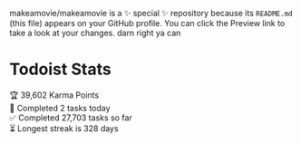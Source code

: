 makeamovie/makeamovie is a ✨ special ✨ repository because its `README.md` (this file) appears on your GitHub profile.
You can click the Preview link to take a look at your changes. darn right ya can

# Todoist Stats

<!-- TODO-IST:START -->
🏆  39,602 Karma Points           
🌸  Completed 2 tasks today           
✅  Completed 27,703 tasks so far           
⏳  Longest streak is 328 days
<!-- TODO-IST:END -->